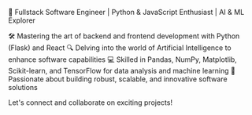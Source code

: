 👋 Fullstack Software Engineer | Python & JavaScript Enthusiast | AI & ML Explorer

🛠️ Mastering the art of backend and frontend development with Python (Flask) and React
🔍 Delving into the world of Artificial Intelligence to enhance software capabilities
💻 Skilled in Pandas, NumPy, Matplotlib, Scikit-learn, and TensorFlow for data analysis and machine learning
🚀 Passionate about building robust, scalable, and innovative software solutions

Let's connect and collaborate on exciting projects!
